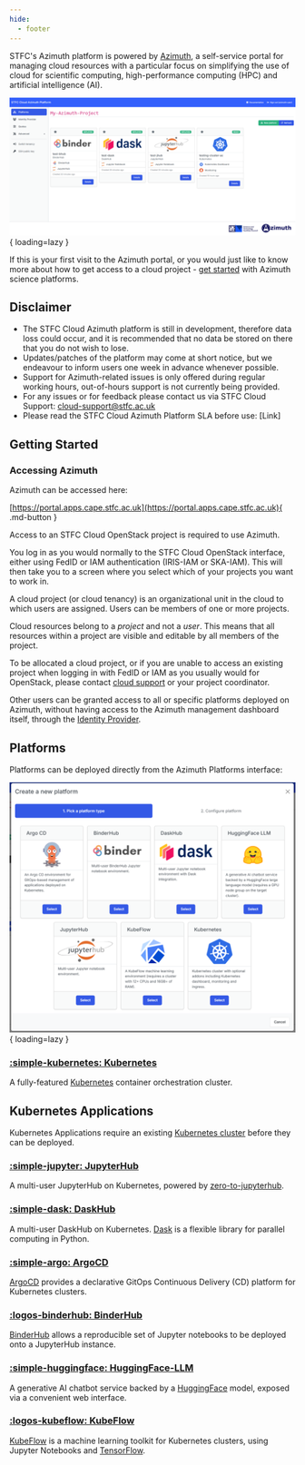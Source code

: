 ```yaml
---
hide:
  - footer
---
```


STFC's Azimuth platform is powered by [Azimuth](https://github.com/azimuth-cloud/azimuth/), a self-service portal for managing cloud resources with a particular focus on simplifying the use of cloud for scientific computing, high-performance computing (HPC) and artificial intelligence (AI).

![Azimuth Dashboard](./assets/images/azimuth-dashboard.png){ loading=lazy }

If this is your first visit to the Azimuth portal, or you would just like to know more about how to get access to a cloud project - [get started](#getting-started) with Azimuth science platforms.

## Disclaimer
- The STFC Cloud Azimuth platform is still in development, therefore data loss could occur, and it is recommended that no data be stored on there that you do not wish to lose.
- Updates/patches of the platform may come at short notice, but we endeavour to inform users one week in advance whenever possible.
- Support for Azimuth-related issues is only offered during regular working hours, out-of-hours support is not currently being provided.
- For any issues or for feedback please contact us via STFC Cloud Support: [cloud-support@stfc.ac.uk](mailto:cloud-support@stfc.ac.uk)
- Please read the STFC Cloud Azimuth Platform SLA before use: [Link]

## Getting Started
### Accessing Azimuth
Azimuth can be accessed here:

[https://portal.apps.cape.stfc.ac.uk](https://portal.apps.cape.stfc.ac.uk){ .md-button }

Access to an STFC Cloud OpenStack project is required to use Azimuth.

You log in as you would normally to the STFC Cloud OpenStack interface, either using FedID or IAM authentication (IRIS-IAM or SKA-IAM). This will then take you to a screen where you select which of your projects you want to work in.

A cloud project (or cloud tenancy) is an organizational unit in the cloud to which users are assigned. Users can be members of one or more projects. 

Cloud resources belong to a *project* and not a *user*. This means that all resources within a project are visible and editable by all members of the project.

To be allocated a cloud project, or if you are unable to access an existing project when logging in with FedID or IAM as you usually would for OpenStack, please contact [cloud support](mailto:cloud-support@stfc.ac.uk) or your project coordinator.

Other users can be granted access to all or specific platforms deployed on Azimuth, without having access to the Azimuth management dashboard itself, through the [Identity Provider](./identity_provider/identity_provider.md).

## Platforms
Platforms can be deployed directly from the Azimuth Platforms interface:

![Azimuth Platforms](./assets/images/azimuth-platforms.png){ loading=lazy }

### [:simple-kubernetes: Kubernetes](platforms/kubernetes.md)
A fully-featured [Kubernetes](https://kubernetes.io/) container orchestration cluster.

## Kubernetes Applications
Kubernetes Applications require an existing [Kubernetes cluster](platforms/kubernetes.md) before they can be deployed.
### [:simple-jupyter: JupyterHub](platforms/kubernetes-applications/jupyterhub.md)
A multi-user JupyterHub on Kubernetes, powered by [zero-to-jupyterhub](https://zero-to-jupyterhub.readthedocs.io/en/latest/).

### [:simple-dask: DaskHub](platforms/kubernetes-applications/daskhub.md)
A multi-user DaskHub on Kubernetes. [Dask](https://docs.dask.org/en/stable/) is a flexible library for parallel computing in Python.

### [:simple-argo: ArgoCD](platforms/kubernetes-applications/argocd.md)
[ArgoCD](https://argo-cd.readthedocs.io/en/stable/) provides a declarative GitOps Continuous Delivery (CD) platform for Kubernetes clusters.

### [:logos-binderhub: BinderHub](platforms/kubernetes-applications/binderhub.md)
[BinderHub](https://binderhub.readthedocs.io/en/latest/) allows a reproducible set of Jupyter notebooks to be deployed onto a JupyterHub instance.

### [:simple-huggingface: HuggingFace-LLM](platforms/kubernetes-applications/huggingface-llm.md)
A generative AI chatbot service backed by a [HuggingFace](https://huggingface.co/) model, exposed via a convenient web interface.

### [:logos-kubeflow: KubeFlow](platforms/kubernetes-applications/kubeflow.md)
[KubeFlow](https://www.kubeflow.org/) is a machine learning toolkit for Kubernetes clusters, using Jupyter Notebooks and [TensorFlow](https://www.tensorflow.org/).
